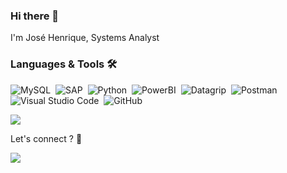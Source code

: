 ### Hi there 👋
I'm José Henrique, Systems Analyst 

### Languages & Tools 🛠

![MySQL](https://img.shields.io/badge/-MySQL-05122A?style=flat&logo=mysql&logoColor=white)&nbsp;
![SAP](https://img.shields.io/badge/-SAP-05122A?style=flat&logo=sap)&nbsp;
![Python](https://img.shields.io/badge/-Python-05122A?style=flat&logo=python)&nbsp;
![PowerBI](https://img.shields.io/badge/-PowerBI-05122A?style=flat&logo=powerbi)&nbsp;
![Datagrip](https://img.shields.io/badge/-Datagrip-05122A?style=flat&logo=jetbrains)&nbsp;
![Postman](https://img.shields.io/badge/-Postman-05122A?style=flat&logo=postman)&nbsp;
![Visual Studio Code](https://img.shields.io/badge/-Visual%20Studio%20Code-05122A?style=flat&logo=visual-studio-code&logoColor=007ACC)&nbsp;
![GitHub](https://img.shields.io/badge/-GitHub-05122A?style=flat&logo=github)&nbsp;

<p align="centert">
<a href="https://github.com/anuraghazra/github-readme-stats">
  <img align="center" src="https://github-readme-stats.vercel.app/api?username=zetihga&count_private=true&show_icons=true" />
</a>
</p>
Let's connect ? 🤝
 <p align="left">
    <a href="https://www.linkedin.com/in/jose-henrique-garcia/"><img src="https://img.shields.io/badge/-LinkedIn-0077B5?style=flat&logo=Linkedin&logoColor=white"></a>
 </p>
<br/>
